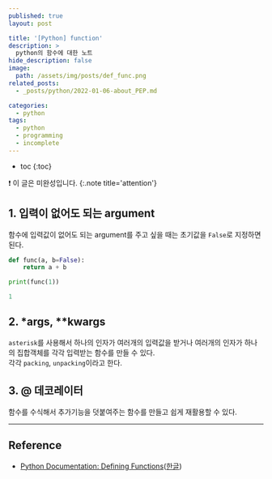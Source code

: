 ```yaml
---
published: true
layout: post

title: '[Python] function'
description: >
  python의 함수에 대한 노트
hide_description: false
image: 
  path: /assets/img/posts/def_func.png
related_posts:
  - _posts/python/2022-01-06-about_PEP.md

categories:
  - python
tags:
  - python
  - programming
  - incomplete
---
```

* toc
{:toc}

❗ 이 글은 미완성입니다.
{:.note title='attention'}

## 1. 입력이 없어도 되는 argument

함수에 입력값이 없어도 되는 argument를 주고 싶을 때는 초기값을 `False`로 지정하면 된다.  

```python
def func(a, b=False):
    return a + b

print(func(1))
```

```powershell
1
```

## 2. *args, **kwargs

`asterisk`를 사용해서 하나의 인자가 여러개의 입력값을 받거나 여러개의 인자가 하나의 집합객체를 각각 입력받는 함수를 만들 수 있다.  
각각 `packing`, `unpacking`이라고 한다.  

## 3. @ 데코레이터

함수를 수식해서 추가기능을 덧붙여주는 함수를 만들고 쉽게 재활용할 수 있다.  

---
## Reference
- [Python Documentation: Defining Functions](https://docs.python.org/3/tutorial/controlflow.html#defining-functions)([한글](https://docs.python.org/ko/3/tutorial/controlflow.html#defining-functions))